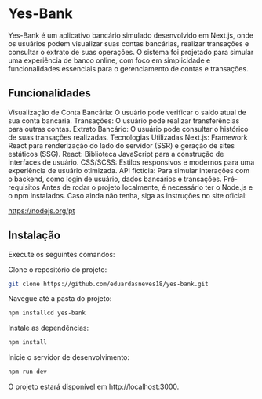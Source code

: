 # Yes-Bank
Yes-Bank é um aplicativo bancário simulado desenvolvido em Next.js, onde os usuários podem visualizar suas contas bancárias, realizar transações e consultar o extrato de suas operações. O sistema foi projetado para simular uma experiência de banco online, com foco em simplicidade e funcionalidades essenciais para o gerenciamento de contas e transações.

## Funcionalidades
Visualização de Conta Bancária: O usuário pode verificar o saldo atual de sua conta bancária.
Transações: O usuário pode realizar transferências para outras contas.
Extrato Bancário: O usuário pode consultar o histórico de suas transações realizadas.
Tecnologias Utilizadas
Next.js: Framework React para renderização do lado do servidor (SSR) e geração de sites estáticos (SSG).
React: Biblioteca JavaScript para a construção de interfaces de usuário.
CSS/SCSS: Estilos responsivos e modernos para uma experiência de usuário otimizada.
API fictícia: Para simular interações com o backend, como login de usuário, dados bancários e transações.
Pré-requisitos
Antes de rodar o projeto localmente, é necessário ter o Node.js e o npm instalados. Caso ainda não tenha, siga as instruções no site oficial:

https://nodejs.org/pt

## Instalação
Execute os seguintes comandos:

Clone o repositório do projeto:
```bash
git clone https://github.com/eduardasneves18/yes-bank.git
```

Navegue até a pasta do projeto:
```bash
npm installcd yes-bank
```

Instale as dependências:
```bash
npm install
```

Inicie o servidor de desenvolvimento:
```bash
npm run dev
```

O projeto estará disponível em http://localhost:3000.




